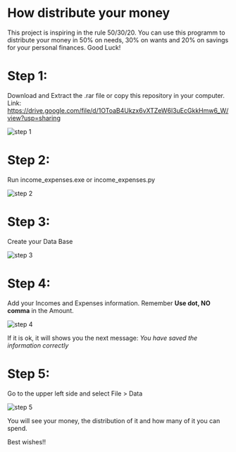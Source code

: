 # How distribute your money
This project is inspiring in the rule 50/30/20. You can use this programm to distribute your money in 50% on needs, 30% on wants and 20% on savings for your personal finances. Good Luck!

# Step 1:
Download and Extract the .rar file or copy this repository in your computer.
Link: https://drive.google.com/file/d/1OToaB4Ukzx6vXTZeW6l3uEcGkkHmw6_W/view?usp=sharing

![step 1](https://user-images.githubusercontent.com/71573671/104792689-3ceaba80-576d-11eb-8773-ebf8c8ea496a.PNG)

# Step 2:
Run income_expenses.exe or income_expenses.py

![step 2](https://user-images.githubusercontent.com/71573671/104791902-563e3780-576a-11eb-876e-efd98dc912a2.PNG)

# Step 3:
Create your Data Base

![step 3](https://user-images.githubusercontent.com/71573671/104791972-b3d28400-576a-11eb-97f4-8f4a9923bbe7.PNG)

# Step 4:
Add your Incomes and Expenses information.
Remember **Use dot, NO comma** in the Amount.

![step 4](https://user-images.githubusercontent.com/71573671/104792127-5c80e380-576b-11eb-8033-122551407c0c.PNG)

If it is ok, it will shows you the next message: *You have saved the information correctly*

# Step 5:
Go to the upper left side and select File > Data

![step 5](https://user-images.githubusercontent.com/71573671/104792251-c39e9800-576b-11eb-9a66-ff78c8e50c01.PNG)

You will see your money, the distribution of it and how many of it you can spend.

Best wishes!!
